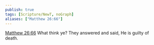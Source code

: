 ```yaml
---
publish: true
tags: [Scripture/NewT, noGraph]
aliases: ["Matthew 26:66"]
---
```

[Matthew 26:66](https://churchofjesuschrist.org/study/scriptures/nt/matt/26?lang=eng&id=p66#p66) What think ye? They answered and said, He is guilty of death.

